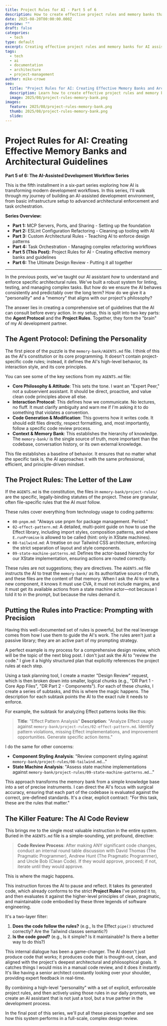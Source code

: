 ```yaml
---
title: Project Rules for AI - Part 5 of 6
description: How to create effective project rules and memory banks that help AI understand your codebase and architectural decisions
date: 2025-08-20T00:00:00.000Z
preview: ""
draft: false
categories:
  - tech
type: default
excerpt: Creating effective project rules and memory banks for AI assistants is crucial for maintaining code quality and architectural consistency. Learn how to structure your project documentation to help AI understand your decisions and enforce your standards.
tags:
  - tech
  - ai
  - documentation
  - architecture
  - project-management
author: mike-crowe
seo:
  title: "Project Rules for AI: Creating Effective Memory Banks and Architectural Guidelines - Part 5 of 5"
  description: Learn how to create effective project rules and memory banks that help AI understand your codebase and maintain architectural consistency.
  image: 2025/08/project-rules-memory-bank.png
images:
  feature: 2025/08/project-rules-memory-bank.png
  thumb: 2025/08/project-rules-memory-bank.png
  slide:
---
```


# Project Rules for AI: Creating Effective Memory Banks and Architectural Guidelines

**Part 5 of 6: The AI-Assisted Development Workflow Series**

This is the fifth installment in a six-part series exploring how AI is transforming modern development workflows. In this series, I'll walk through my journey of building an AI-assisted development environment, from basic infrastructure setup to advanced architectural enforcement and task orchestration.

**Series Overview:**

- **Part 1:** MCP Servers, Ports, and Sharing - Setting up the foundation
- **Part 2:** ESLint Configuration Refactoring - Cleaning up tooling with AI
- **Part 3:** Custom Architectural Rules - Teaching AI to enforce design patterns
- **Part 4:** Task Orchestration - Managing complex refactoring workflows
- **Part 5 (This Post):** Project Rules for AI - Creating effective memory banks and guidelines
- **Part 6:** The Ultimate Design Review - Putting it all together

---

In the previous posts, we've taught our AI assistant _how_ to understand and enforce specific architectural rules. We've built a robust system for linting, testing, and managing complex tasks. But how do we ensure the AI behaves consistently and predictably over the long term? How do we give it a "personality" and a "memory" that aligns with our project's philosophy?

The answer lies in creating a comprehensive set of guidelines that the AI can consult before every action. In my setup, this is split into two key parts: the **Agent Protocol** and the **Project Rules**. Together, they form the "brain" of my AI development partner.

## The Agent Protocol: Defining the Personality

The first piece of the puzzle is the `memory-bank/AGENTS.md` file. I think of this as the AI's constitution or its core programming. It doesn't contain project-specific code rules; instead, it defines the AI's high-level behavior, its interaction style, and its core principles.

You can see some of the key sections from my `AGENTS.md` file:

- **Core Philosophy & Attitude**: This sets the tone. I want an "Expert Peer," not a subservient assistant. It should be direct, proactive, and value clean code principles above all else.
- **Interaction Protocol**: This defines how we communicate. No lectures, no fluff. It must clarify ambiguity and warn me if I'm asking it to do something that violates a convention.
- **Code Generation & Modification**: This governs how it writes code. It should edit files directly, respect formatting, and, most importantly, follow a specific code review process.
- **Context & Memory Bank**: This establishes the hierarchy of knowledge. The `memory-bank/` is the single source of truth, more important than the codebase, conversation history, or its own external knowledge.

This file establishes a baseline of behavior. It ensures that no matter what the specific task is, the AI approaches it with the same professional, efficient, and principle-driven mindset.

## The Project Rules: The Letter of the Law

If the `AGENTS.md` is the constitution, the files in `memory-bank/project-rules/` are the specific, legally-binding statutes of the project. These are granular, often file-specific rules that the AI _must_ follow.

These rules cover everything from technology usage to coding patterns:

- `00-pnpm.md`: "Always use pnpm for package management. Period."
- `02-effect-pattern.md`: A detailed, multi-point guide on how to use the Effect library, including import styles, composition patterns, and where `E.runPromise` is allowed to be called (hint: only in XState machines).
- `08-tailwind.md`: A treatise on our Tailwind CSS architecture, enforcing the strict separation of layout and style components.
- `09-state-machine-patterns.md`: Defines the actor-based hierarchy for our XState implementation, ensuring actions are routed correctly.

These rules are not suggestions; they are directives. The `AGENTS.md` file instructs the AI to treat the `memory-bank/` as its authoritative source of truth, and these files are the content of that memory. When I ask the AI to write a new component, it knows it must use CVA, it must not include margins, and it must get its available actions from a state machine actor—not because I told it to in the prompt, but because the rules demand it.

## Putting the Rules into Practice: Prompting with Precision

Having this well-documented set of rules is powerful, but the real leverage comes from how I use them to guide the AI's work. The rules aren't just a passive library; they are an active part of my prompting strategy.

A perfect example is my process for a comprehensive design review, which will be the topic of the next blog post. I don't just ask the AI to "review the code." I give it a highly structured plan that explicitly references the project rules at each step.

Using a task planning tool, I create a master "Design Review" request, which is then broken down into smaller, logical chunks (e.g., "DR Part 1 - Core App Files", "DR Part 2 - Components"). For each of these chunks, I create a series of subtasks, and this is where the magic happens. The description for each subtask points the AI to the exact rule it needs to enforce.

For example, the subtask for analyzing Effect patterns looks like this:

> **Title**: "Effect Pattern Analysis"
> **Description**: "Analyze Effect usage against `memory-bank/project-rules/02-effect-pattern.md`. Identify pattern violations, missing Effect implementations, and improvement opportunities. Generate specific action items."

I do the same for other concerns:

- **Component Styling Analysis**: "Review component styling against `memory-bank/project-rules/08-tailwind.md`..."
- **State Machine Analysis**: "Assess state machine implementations against `memory-bank/project-rules/09-state-machine-patterns.md`..."

This approach transforms the memory bank from a simple knowledge base into a set of precise instruments. I can direct the AI's focus with surgical accuracy, ensuring that each part of the codebase is evaluated against the correct, pre-defined standards. It's a clear, explicit contract: "For this task, these are the rules that matter."

## The Killer Feature: The AI Code Review

This brings me to the single most valuable instruction in the entire system. Buried in the `AGENTS.md` file is a simple-sounding, yet profound, directive:

> **Code Review Process**: After making ANY significant code changes, conduct an internal round table discussion with David Thomas (The Pragmatic Programmer), Andrew Hunt (The Pragmatic Programmer), and Uncle Bob (Clean Code). If they would approve, proceed; if not, iterate until they would approve.

This is where the magic happens.

This instruction forces the AI to pause and reflect. It takes its generated code, which already conforms to the strict **Project Rules** I've pointed it to, and then evaluates it against the higher-level principles of clean, pragmatic, and maintainable code embodied by these three legends of software engineering.

It's a two-layer filter:

1. **Does the code follow the rules?** (e.g., Is the Effect `pipe()` structured correctly? Are the Tailwind classes semantic?)
2. **Is the code _good_?** (e.g., Is it simple? Is it maintainable? Is there a better way to do this?)

This internal dialogue has been a game-changer. The AI doesn't just produce code that works; it produces code that is thought-out, clean, and aligned with the project's deepest architectural and philosophical goals. It catches things I would miss in a manual code review, and it does it instantly. It's like having a senior architect constantly looking over your shoulder, providing expert feedback in real-time.

By combining a high-level "personality" with a set of explicit, enforceable project rules, and then actively using those rules in our daily prompts, we create an AI assistant that is not just a tool, but a true partner in the development process.

In the final post of this series, we'll put all these pieces together and see how this system performs in a full-scale, complex design review.

```

```
